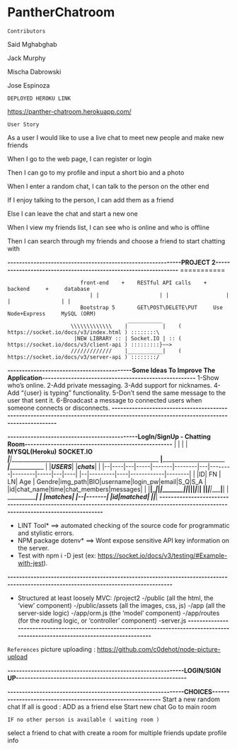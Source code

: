 # PantherChatroom

`` Contributors ``

Said Mghabghab

Jack Murphy

Mischa Dabrowski

Jose Espinoza


`` DEPLOYED HEROKU LINK ``

https://panther-chatroom.herokuapp.com/
 
 
`` User Story ``

As a user I would like to use a live chat to meet new people and make new friends 

When 
I go to the web page, I can register or login

Then
I can go to my profile and input a short bio and a photo

When
I enter a random chat, I can talk to the person on the other end
 
If 
I enjoy talking to the person, I can add them as a friend

Else
I can leave the chat and start a new one

When
I view my friends list, I can see who is online and who is offline

Then
I can search through my friends and choose a friend to start chatting with


**------------------------------------------------------------PROJECT 2----------------------------------------------------------------**
                                                             ===========

                           front-end    +    RESTful API calls    +    backend     +     database
                              | |                   | |                  | |                | |
                           Bootstrap 5       GET\POST\DELETE\PUT     Use Node+Express     MySQL (ORM)
                                          ___________
                        \\\\\\\\\\\\\    |           |    ( https://socket.io/docs/v3/index.html ) ::::::::\
                         |NEW LIBRARY :: | Socket.IO | :: ( https://socket.io/docs/v3/client-api ) :::::::::}~~>
                        /////////////    |___________|    ( https://socket.io/docs/v3/server-api ) ::::::::/

                                 
**-------------------------------------------Some Ideas To Improve The Application-----------------------------------------------------**
                                                        1-Show who’s online.
                                                      2-Add private messaging.
                                                    3-Add support for nicknames.
                                               4-Add “{user} is typing” functionality.
                                       5-Don’t send the same message to the user that sent it.
                             6-Broadcast a message to connected users when someone connects or disconnects.
**-------------------------------------------------------------------------------------------------------------------------------------**

**---------------------------------------------LogIn/SignUp      -     Chatting Room---------------------------------------------------**
                                                   | |                      | |
                                            __MYSQL(Heroku)__           __SOCKET.IO__
                             _______________________|________________________|_____________________________________________________
    ________________________|______________________________________________      _____________|_________________________           |
   |_________________________________USERS_________________________________|    |_________________chats_________________|          |
   |--|----|---|-----|-------|--------|---|--------|--------|-----|---|----|    |--|---------|----|------------|--------|          |
   |ID| FN | LN| Age | Gendre|img_path|BIO|username|login_pw|email|S_Q|S_A |    |id|chat_name|time|chat_members|messages|          |
   |__|____|___|_____|_______|________|___|________|________|_____|___|____|    |__|_________|____|____________|________|          |
                                                                                                              _____________________|
                                                                                                         ____|_____
                                                                                                        |_matches__|
                                                                                                        |--|-------|
                                                                                                        |id|matched|
                                                                                                        |__|_______|
**-------------------------------------------------------------------------------------------------------------------------------------**      
       
* LINT Tool* ==> automated checking of the source code for programmatic and stylistic errors.          
* NPM package dotenv* ==> Wont expose sensitive API key information on the server.
* Test with npm i -D jest (ex: https://socket.io/docs/v3/testing/#Example-with-jest).         


**-------------------------------------------------------------------------------------------------------------------------------------**
* Structured at least loosely MVC:
 /project2
  -/public (all the html, the ‘view’ component)
  -/public/assets (all the images, css, js)
  -/app (all the server-side logic)
  -/app/orm.js (the ‘model’ component)
  -/app/routes (for the routing logic, or ‘controller’ component)
  -server.js
**-------------------------------------------------------------------------------------------------------------------------------------**

`` References `` 
picture uploading  :  https://github.com/c0dehot/node-picture-upload

               
**-------------------------------------------------------------LOGIN/SIGN UP-----------------------------------------------------------**

**-------------------------------------------------------------CHOICES-----------------------------------------------------------**
Start a new random chat
        If all is good : ADD as a friend
        else Start new chat
             Go to main room
             
    IF no other person is available ( waiting room )
        
select a friend to chat with
create a room for multiple friends 
update profile info 


